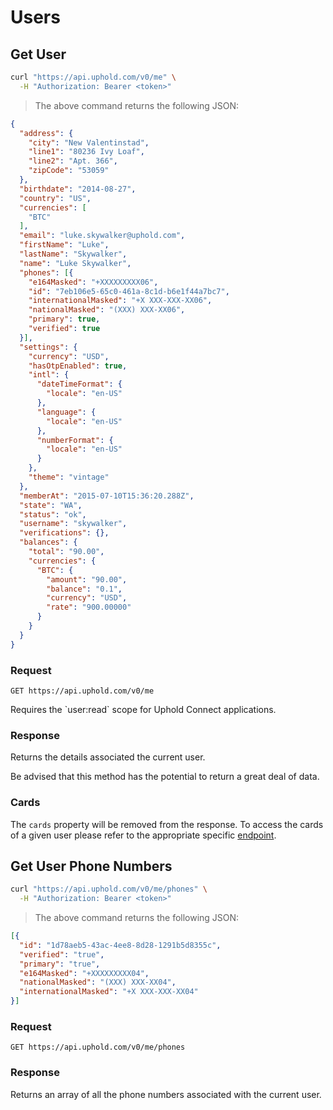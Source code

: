 # Users
## Get User

```bash
curl "https://api.uphold.com/v0/me" \
  -H "Authorization: Bearer <token>"
```

> The above command returns the following JSON:

```json
{
  "address": {
    "city": "New Valentinstad",
    "line1": "80236 Ivy Loaf",
    "line2": "Apt. 366",
    "zipCode": "53059"
  },
  "birthdate": "2014-08-27",
  "country": "US",
  "currencies": [
    "BTC"
  ],
  "email": "luke.skywalker@uphold.com",
  "firstName": "Luke",
  "lastName": "Skywalker",
  "name": "Luke Skywalker",
  "phones": [{
    "e164Masked": "+XXXXXXXXX06",
    "id": "7eb106e5-65c0-461a-8c1d-b6e1f44a7bc7",
    "internationalMasked": "+X XXX-XXX-XX06",
    "nationalMasked": "(XXX) XXX-XX06",
    "primary": true,
    "verified": true
  }],
  "settings": {
    "currency": "USD",
    "hasOtpEnabled": true,
    "intl": {
      "dateTimeFormat": {
        "locale": "en-US"
      },
      "language": {
        "locale": "en-US"
      },
      "numberFormat": {
        "locale": "en-US"
      }
    },
    "theme": "vintage"
  },
  "memberAt": "2015-07-10T15:36:20.288Z",
  "state": "WA",
  "status": "ok",
  "username": "skywalker",
  "verifications": {},
  "balances": {
    "total": "90.00",
    "currencies": {
      "BTC": {
        "amount": "90.00",
        "balance": "0.1",
        "currency": "USD",
        "rate": "900.00000"
      }
    }
  }
}
```

### Request
`GET https://api.uphold.com/v0/me`
<aside class="notice">Requires the `user:read` scope for Uphold Connect applications.</aside>

### Response
Returns the details associated the current user.
<aside class="notice">Be advised that this method has the potential to return a great deal of data.</aside>

### Cards

The `cards` property will be removed from the response. To access the cards of a given user please refer to the appropriate specific [endpoint](#list-cards).

## Get User Phone Numbers

```bash
curl "https://api.uphold.com/v0/me/phones" \
  -H "Authorization: Bearer <token>"
```

> The above command returns the following JSON:

```json
[{
  "id": "1d78aeb5-43ac-4ee8-8d28-1291b5d8355c",
  "verified": "true",
  "primary": "true",
  "e164Masked": "+XXXXXXXXX04",
  "nationalMasked": "(XXX) XXX-XX04",
  "internationalMasked": "+X XXX-XXX-XX04"
}]
```

### Request
`GET https://api.uphold.com/v0/me/phones`

### Response
Returns an array of all the phone numbers associated with the current user.
